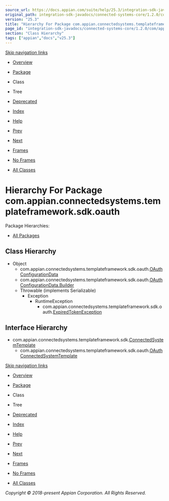 ```yaml
---
source_url: https://docs.appian.com/suite/help/25.3/integration-sdk-javadocs/connected-systems-core/1.2.0/com/appian/connectedsystems/templateframework/sdk/oauth/package-tree.html
original_path: integration-sdk-javadocs/connected-systems-core/1.2.0/com/appian/connectedsystems/templateframework/sdk/oauth/package-tree.html
version: "25.3"
title: "Hierarchy For Package com.appian.connectedsystems.templateframework.sdk.oauth"
page_id: "integration-sdk-javadocs/connected-systems-core/1.2.0/com/appian/connectedsystems/templateframework/sdk/oauth/package-tree"
section: "Class Hierarchy"
tags: ["appian","docs","v25.3"]
---
```



[Skip navigation links](#skip.navbar.top "Skip navigation links")

-   [Overview](../../../../../../overview-summary.html)
-   [Package](package-summary.html)
-   Class
-   Tree
-   [Deprecated](../../../../../../deprecated-list.html)
-   [Index](../../../../../../index-all.html)
-   [Help](../../../../../../help-doc.html)

-   [Prev](../../../../../../com/appian/connectedsystems/templateframework/sdk/metadata/package-tree.html)
-   [Next](../../../../../../com/appian/connectedsystems/templateframework/sdk/services/package-tree.html)

-   [Frames](../../../../../../index.html?com/appian/connectedsystems/templateframework/sdk/oauth/package-tree.html)
-   [No Frames](package-tree.html)

-   [All Classes](../../../../../../allclasses-noframe.html)

# Hierarchy For Package com.appian.connectedsystems.templateframework.sdk.oauth

Package Hierarchies:

-   [All Packages](../../../../../../overview-tree.html)

## Class Hierarchy

-   Object
    -   com.appian.connectedsystems.templateframework.sdk.oauth.[OAuthConfigurationData](../../../../../../com/appian/connectedsystems/templateframework/sdk/oauth/OAuthConfigurationData.html "class in com.appian.connectedsystems.templateframework.sdk.oauth")
    -   com.appian.connectedsystems.templateframework.sdk.oauth.[OAuthConfigurationData.Builder](../../../../../../com/appian/connectedsystems/templateframework/sdk/oauth/OAuthConfigurationData.Builder.html "class in com.appian.connectedsystems.templateframework.sdk.oauth")
    -   Throwable (implements Serializable)
        -   Exception
            -   RuntimeException
                -   com.appian.connectedsystems.templateframework.sdk.oauth.[ExpiredTokenException](../../../../../../com/appian/connectedsystems/templateframework/sdk/oauth/ExpiredTokenException.html "class in com.appian.connectedsystems.templateframework.sdk.oauth")

## Interface Hierarchy

-   com.appian.connectedsystems.templateframework.sdk.[ConnectedSystemTemplate](../../../../../../com/appian/connectedsystems/templateframework/sdk/ConnectedSystemTemplate.html "interface in com.appian.connectedsystems.templateframework.sdk")
    -   com.appian.connectedsystems.templateframework.sdk.oauth.[OAuthConnectedSystemTemplate](../../../../../../com/appian/connectedsystems/templateframework/sdk/oauth/OAuthConnectedSystemTemplate.html "interface in com.appian.connectedsystems.templateframework.sdk.oauth")

[Skip navigation links](#skip.navbar.bottom "Skip navigation links")

-   [Overview](../../../../../../overview-summary.html)
-   [Package](package-summary.html)
-   Class
-   Tree
-   [Deprecated](../../../../../../deprecated-list.html)
-   [Index](../../../../../../index-all.html)
-   [Help](../../../../../../help-doc.html)

-   [Prev](../../../../../../com/appian/connectedsystems/templateframework/sdk/metadata/package-tree.html)
-   [Next](../../../../../../com/appian/connectedsystems/templateframework/sdk/services/package-tree.html)

-   [Frames](../../../../../../index.html?com/appian/connectedsystems/templateframework/sdk/oauth/package-tree.html)
-   [No Frames](package-tree.html)

-   [All Classes](../../../../../../allclasses-noframe.html)

_Copyright © 2018-present Appian Corporation. All Rights Reserved._